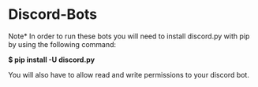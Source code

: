# Discord-Bots
Note*
In order to run these bots you will need to install discord.py with pip
by using the following command:

**$ pip install -U discord.py**

You will also have to allow read and write permissions to your discord bot.
